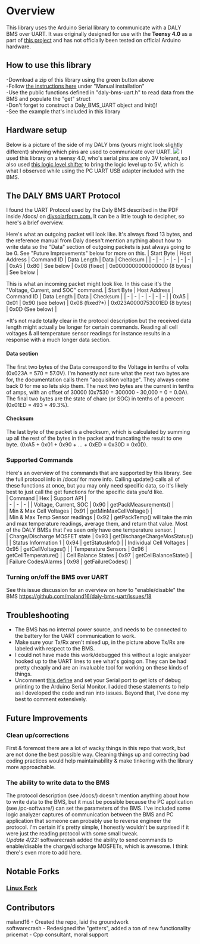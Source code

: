 # Overview
This library uses the Arduino Serial library to communicate with a DALY BMS over UART. It was originally designed for use with the **Teensy 4.0** as a part of [this project](https://github.com/maland16/citicar-charger) and has not officially been tested on official Arduino hardware.  

## How to use this library  
-Download a zip of this library using the green button above  
-Follow [the instructions here](https://www.arduino.cc/en/guide/libraries) under "Manual installation"  
-Use the public functions defined in "daly-bms-uart.h" to read data from the BMS and populate the "get" struct   
-Don't forget to construct a Daly_BMS_UART object and Init()!  
-See the example that's included in this library  

## Hardware setup
Below is a picture of the side of my DALY bms (yours might look slightly different) showing which pins are used to communicate over UART. 
<img src="https://raw.githubusercontent.com/maland16/daly-bms-uart/main/docs/UART%20Interface.jpg">
I used this library on a teensy 4.0, who's serial pins are only 3V tolerant, so I also used [this logic level shifter](https://www.adafruit.com/product/757) to bring the logic level up to 5V, which is what I observed while using the PC UART USB adapter included with the BMS.

## The DALY BMS UART Protocol
I found the UART Protocol used by the Daly BMS described in the PDF inside /docs/ on [diysolarform.com.](https://diysolarforum.com/resources/daly-smart-bms-manual-and-documentation.48/) It can be a little tough to decipher, so here's a brief overview.

Here's what an outgoing packet will look like. It's always fixed 13 bytes, and the reference manual from Daly doesn't mention anything about how to write data so the "Data" section of outgoing packets is just always going to be 0. See "Future Improvements" below for more on this.
| Start Byte      | Host Address | Command ID | Data Length | Data | Checksum | 
| - | - | - | - | - | - | 
| 0xA5 | 0x80 | See below | 0x08 (fixed) | 0x0000000000000000 (8 bytes) | See below |

This is what an incoming packet might look like. In this case it's the "Voltage, Current, and SOC" command. 
| Start Byte      | Host Address | Command ID | Data Length | Data | Checksum | 
| - | - | - | - | - | - | 
| 0xA5 | 0x01 | 0x90 (see below) | 0x08 (fixed?*) | 0x023A0000753001ED (8 bytes) | 0x0D (See below) |

\*It's not made totally clear in the protocol description but the received data length might actually be longer for certain commands. Reading all cell voltages & all temperature sensor readings for instance results in a response with a much longer data section.  

#### Data section
The first two bytes of the Data correspond to the Voltage in tenths of volts (0x023A = 570 = 57.0V). I'm honestly not sure what the next two bytes are for, the documentation calls them "acquisition voltage". They always come back 0 for me so lets skip them. The next two bytes are the current in tenths of amps, with an offset of 30000 (0x7530 = 300000 - 30,000 = 0 = 0.0A). The final two bytes are the state of chare (or SOC) in tenths of a percent (0x01ED = 493 = 49.3%).   
#### Checksum
The last byte of the packet is a checksum, which is calculated by summing up all the rest of the bytes in the packet and truncating the result to one byte. (0xA5 + 0x01 + 0x90 + ... + 0xED = 0x30D = 0x0D).  

### Supported Commands
Here's an overview of the commands that are supported by this library. See the full protocol info in /docs/ for more info. Calling update() calls all of these functions at once, but you may only need specific data, so it's likely best to just call the get functions for the specific data you'd like.  
| Command | Hex | Support API |  
| - | - | - |
| Voltage, Current, SOC | 0x90 | getPackMeasurements() |  
| Min & Max Cell Voltages | 0x91 | getMinMaxCellVoltage() |  
| Min & Max Temp Sensor readings | 0x92 | getPackTemp() will take the min and max temperature readings, average them, and return that value. Most of the DALY BMSs that I've seen only have one temperature sensor. |  
| Charge/Discharge MOSFET state | 0x93 | getDischargeChargeMosStatus() |
| Status Information 1 | 0x94 | getStatusInfo() |
| Individual Cell Voltages | 0x95 | getCellVoltages() |
| Temperature Sensors | 0x96 | getCellTemperature() |
| Cell Balance States | 0x97 | getCellBalanceState() |
| Failure Codes/Alarms | 0x98 | getFailureCodes() |

### Turning on/off the BMS over UART  
See this issue discussion for an overview on how to "enable/disable" the BMS
https://github.com/maland16/daly-bms-uart/issues/18

## Troubleshooting
- The BMS has no internal power source, and needs to be connected to the battery for the UART communication to work.
- Make sure your Tx/Rx aren't mixed up, in the picture above Tx/Rx are labeled with respect to the BMS.  
- I could not have made this work/debugged this without a logic analyzer hooked up to the UART lines to see what's going on. They can be had pretty cheaply and are an invaluable tool for working on these kinds of things.  
- Uncomment [this define](https://github.com/maland16/daly-bms-uart/blob/main/daly-bms-uart.h#L8) and set your Serial port to get lots of debug printing to the Arduino Serial Monitor. I added these statements to help as I developed the code and ran into issues. Beyond that, I've done my best to comment extensively.  

## Future Improvements
### Clean up/corrections  
First & foremost there are a lot of wacky things in this repo that work, but are not done the best possible way. Cleaning things up and correcting bad coding practices would help maintainability & make tinkering with the library more approachable.   
### The ability to write data to the BMS
The protocol description (see /docs/) doesn't mention anything about how to write data to the BMS, but it must be possible because the PC application (see /pc-software/) can set the parameters of the BMS. I've included some logic analyzer captures of communication between the BMS and PC application that someone can probably use to reverse engineer the protocol. I'm certain it's pretty simple, I honestly wouldn't be surprised if it were just the reading protocol with some small tweak.   
*Update 4/22:* softwarecrash added the ability to send commands to enable/disable the charge/discharge MOSFETs, which is awesome. I think there's even more to add here.

## Notable Forks
### [Linux Fork](https://github.com/tizbac/daly-bms-uart-linux)

## Contributors
maland16 - Created the repo, laid the groundwork  
softwarecrash - Redesigned the "getters", added a ton of new functionality  
pricemat - Cpp consultant, moral support

